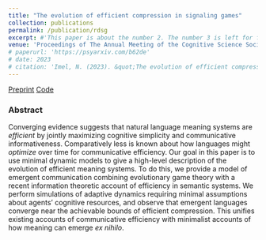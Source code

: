 ```yaml
---
title: "The evolution of efficient compression in signaling games"
collection: publications
permalink: /publication/rdsg
excerpt: #'This paper is about the number 2. The number 3 is left for future work.' date: 
venue: 'Proceedings of The Annual Meeting of the Cognitive Science Society (CogSci 2023)'
# paperurl: 'https://psyarxiv.com/b62de'
# date: 2023
# citation: 'Imel, N. (2023). &quot;The evolution of efficient compression in signaling games.&quot; <i>Proceedings of The Annual Meeting of the Cognitive Science Society (CogSci 2023)</i>. (to appear.)'
---
```


[Preprint](https://psyarxiv.com/b62de)
[Code](https://github.com/nathimel/rdsg)

### Abstract

Converging evidence suggests that natural language meaning systems are *efficient* by jointly maximizing cognitive simplicity and communicative informativeness. Comparatively less is known about how languages might *optimize* over time for communicative efficiency. Our goal in this paper is to use minimal dynamic models to give a high-level description of the evolution of efficient meaning systems. To do this, we provide a model of emergent communication combining evolutionary game theory with a recent information theoretic account of efficiency in semantic systems. We perform simulations of adaptive dynamics requiring minimal assumptions about agents’ cognitive resources, and observe that emergent languages converge near the achievable bounds of efficient compression. This unifies existing accounts of communicative efficiency with minimalist accounts of how meaning can emerge *ex nihilo*.
